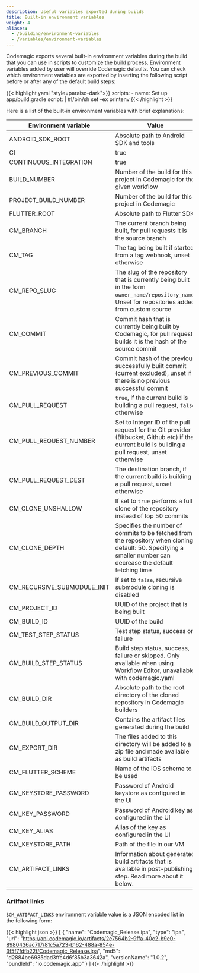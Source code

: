 ```yaml
---
description: Useful variables exported during builds
title: Built-in environment variables
weight: 4
aliases: 
  - /building/environment-variables
  - /variables/environment-variables
---
```


Codemagic exports several built-in environment variables during the build that you can use in scripts to customize the build process. Environment variables added by user will override Codemagic defaults. You can check which environment variables are exported by inserting the following script before or after any of the default build steps:

{{< highlight yaml "style=paraiso-dark">}}
  scripts:
    - name: Set up app/build.gradle
    script: | 
      #!/bin/sh
      set -ex
      printenv
{{< /highlight >}}


Here is a list of the built-in environment variables with brief explanations:

| **Environment variable** | **Value**                                                                                                                                                       |
| ------------------------ | --------------------------------------------------------------------------------------------------------------------------------------------------------------- |
| ANDROID_SDK_ROOT         | Absolute path to Android SDK and tools                                                                                                                          |
| CI                       | true                                                                                                                                                            |
| CONTINUOUS_INTEGRATION   | true                                                                                                                                                            |
| BUILD_NUMBER             | Number of the build for this project in Codemagic for the given workflow                                                                                        |
| PROJECT_BUILD_NUMBER     | Number of the build for this project in Codemagic                                                                                                               |
| FLUTTER_ROOT             | Absolute path to Flutter SDK                                                                                                                                    |
| CM_BRANCH               | The current branch being built, for pull requests it is the source branch                                                                                       |
| CM_TAG                  | The tag being built if started from a tag webhook, unset otherwise
| CM_REPO_SLUG            | The slug of the repository that is currently being built in the form `owner_name/repository_name`. Unset for repositories added from custom source              |
| CM_COMMIT               | Commit hash that is currently being built by Codemagic, for pull request builds it is the hash of the source commit                                             |
| CM_PREVIOUS_COMMIT      | Commit hash of the previous successfully built commit (current excluded), unset if there is no previous successful commit                                                                   |
| CM_PULL_REQUEST         | `true`, if the current build is building a pull request, `false` otherwise                                                                                      |
| CM_PULL_REQUEST_NUMBER  | Set to Integer ID of the pull request for the Git provider (Bitbucket, Github etc) if the current build is building a pull request, unset otherwise             |
| CM_PULL_REQUEST_DEST    | The destination branch, if the current build is building a pull request, unset otherwise                                                                         |
| CM_CLONE_UNSHALLOW      | If set to `true` performs a full clone of the repository instead of top 50 commits                                                                              |
| CM_CLONE_DEPTH          | Specifies the number of commits to be fetched from the repository when cloning, default: 50. Specifying a smaller number can decrease the default fetching time |
| CM_RECURSIVE_SUBMODULE_INIT  | If set to `false`, recursive submodule cloning is disabled                                                                                                                         |
| CM_PROJECT_ID           | UUID of the project that is being built 
| CM_BUILD_ID             | UUID of the build                                                                                                                                               |
| CM_TEST_STEP_STATUS     | Test step status, success or failure                                                                                                                            |
| CM_BUILD_STEP_STATUS    | Build step status, success, failure or skipped. Only available when using Workflow Editor, unavailable with codemagic.yaml                                                                                                                |
| CM_BUILD_DIR            | Absolute path to the root directory of the cloned repository in Codemagic builders                                                                                                    |
| CM_BUILD_OUTPUT_DIR     | Contains the artifact files generated during the build                                                                                                          |
| CM_EXPORT_DIR           | The files added to this directory will be added to a zip file and made available as build artifacts                                                             |
| CM_FLUTTER_SCHEME       | Name of the iOS scheme to be used                                                                                                                               |
| CM_KEYSTORE_PASSWORD    | Password of Android keystore as configured in the UI                                                                                                            |
| CM_KEY_PASSWORD         | Password of Android key as configured in the UI                                                                                                                 |
| CM_KEY_ALIAS            | Alias of the key as configured in the UI                                                                                                                        |
| CM_KEYSTORE_PATH        | Path of the file in our VM                                                                                                                                      |
| CM_ARTIFACT_LINKS       | Information about generated build artifacts that is available in post-publishing step. Read more about it below.                                                |

### Artifact links

`$CM_ARTIFACT_LINKS` environment variable value is a JSON encoded list in the following form:

{{< highlight json >}}
[
  {
    "name": "Codemagic_Release.ipa",
    "type": "ipa",
    "url": "https://api.codemagic.io/artifacts/2e7564b2-9ffa-40c2-b9e0-8980436ac717/81c5a723-b162-488a-854e-3f5f7fdfb22f/Codemagic_Release.ipa",
    "md5": "d2884be6985dad3ffc4d6f85b3a3642a",
    "versionName": "1.0.2",
    "bundleId": "io.codemagic.app"
  }
]
{{< /highlight >}}
